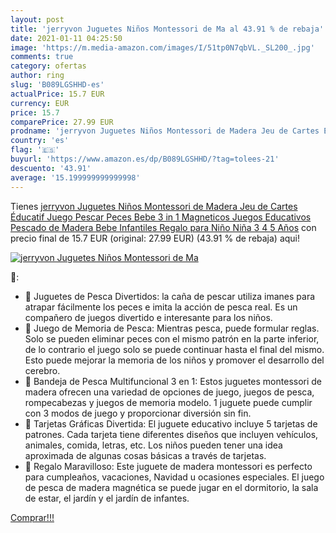 ```yaml
---
layout: post
title: 'jerryvon Juguetes Niños Montessori de Ma al 43.91 % de rebaja'
date: 2021-01-11 04:25:50
image: 'https://m.media-amazon.com/images/I/51tp0N7qbVL._SL200_.jpg'
comments: true
category: ofertas
author: ring
slug: 'B089LGSHHD-es'
actualPrice: 15.7 EUR
currency: EUR
price: 15.7
comparePrice: 27.99 EUR
prodname: 'jerryvon Juguetes Niños Montessori de Madera Jeu de Cartes Éducatif Juego Pescar Peces Bebe 3 in 1 Magneticos Juegos Educativos Pescado de Madera Bebe Infantiles Regalo para Niño Niña 3 4 5 Años'
country: 'es'
flag: '🇪🇸'
buyurl: 'https://www.amazon.es/dp/B089LGSHHD/?tag=tolees-21'
descuento: '43.91'
average: '15.199999999999998'
---
```


Tienes [jerryvon Juguetes Niños Montessori de Madera Jeu de Cartes Éducatif Juego Pescar Peces Bebe 3 in 1 Magneticos Juegos Educativos Pescado de Madera Bebe Infantiles Regalo para Niño Niña 3 4 5 Años](https://www.amazon.es/dp/B089LGSHHD/?tag=tolees-21) con precio final de  15.7 EUR (original: 27.99 EUR) (43.91 %  de rebaja) aqui!

[![jerryvon Juguetes Niños Montessori de Ma](https://m.media-amazon.com/images/I/51tp0N7qbVL._SL200_.jpg)](https://www.amazon.es/dp/B089LGSHHD/?tag=tolees-21)

🔎:

- 👶 Juguetes de Pesca Divertidos: la caña de pescar utiliza imanes para atrapar fácilmente los peces e imita la acción de pesca real. Es un compañero de juegos divertido e interesante para los niños.
- 👶 Juego de Memoria de Pesca: Mientras pesca, puede formular reglas. Solo se pueden eliminar peces con el mismo patrón en la parte inferior, de lo contrario el juego solo se puede continuar hasta el final del mismo. Esto puede mejorar la memoria de los niños y promover el desarrollo del cerebro.
- 👶 Bandeja de Pesca Multifuncional 3 en 1: Estos juguetes montessori de madera ofrecen una variedad de opciones de juego, juegos de pesca, rompecabezas y juegos de memoria modelo. 1 juguete puede cumplir con 3 modos de juego y proporcionar diversión sin fin.
- 👶 Tarjetas Gráficas Divertida: El juguete educativo incluye 5 tarjetas de patrones. Cada tarjeta tiene diferentes diseños que incluyen vehículos, animales, comida, letras, etc. Los niños pueden tener una idea aproximada de algunas cosas básicas a través de tarjetas.
- 👶 Regalo Maravilloso: Este juguete de madera montessori es perfecto para cumpleaños, vacaciones, Navidad u ocasiones especiales. El juego de pesca de madera magnética se puede jugar en el dormitorio, la sala de estar, el jardín y el jardín de infantes.

[Comprar!!!](https://www.amazon.es/dp/B089LGSHHD/?tag=tolees-21)
